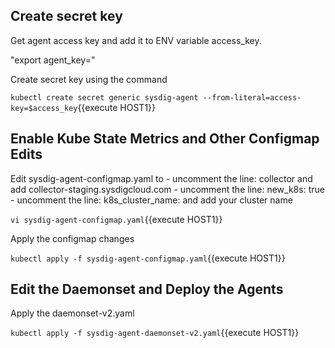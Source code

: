 ## Create secret key

Get agent access key and add it to ENV variable access_key.

"export agent_key=<your sysdig access key>"

Create secret key using the command

`kubectl create secret generic sysdig-agent --from-literal=access-key=$access_key`{{execute HOST1}}

## Enable Kube State Metrics and Other Configmap Edits

Edit sysdig-agent-configmap.yaml to 
    - uncomment the line: collector and add collector-staging.sysdigcloud.com
    - uncomment the line: new_k8s: true
    - uncomment the line: k8s_cluster_name: and add your cluster name

`vi sysdig-agent-configmap.yaml`{{execute HOST1}}

Apply the configmap changes

`kubectl apply -f sysdig-agent-configmap.yaml`{{execute HOST1}}

## Edit the Daemonset and Deploy the Agents

Apply the daemonset-v2.yaml

`kubectl apply -f sysdig-agent-daemonset-v2.yaml`{{execute HOST1}}
